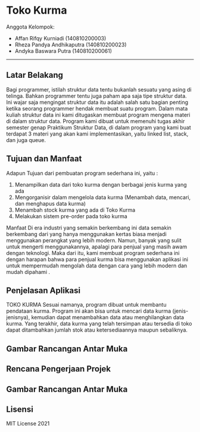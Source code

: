 # Toko Kurma

Anggota Kelompok:
* Affan Rifqy Kurniadi (140810200003)
* Rheza Pandya Andhikaputra (140810200023)
* Andyka Baswara Putra (140810200061)
---
## Latar Belakang
Bagi programmer, istilah struktur data tentu bukanlah sesuatu yang asing di telinga. 
Bahkan programmer tentu juga paham apa saja tipe struktur data. Ini wajar saja mengingat struktur 
data itu adalah salah satu bagian penting ketika seorang programmer hendak membuat suatu program.
Dalam mata kuliah struktur data ini kami ditugaskan membuat program mengena materi di dalam struktur data.
Program kami dibuat untuk memenuhi tugas akhir semester genap Praktikum Struktur Data,
di dalam program yang kami buat terdapat 3 materi yang akan kami implementasikan, yaitu
linked list, stack, dan juga queue.


## Tujuan dan Manfaat
Adapun Tujuan dari pembuatan program sederhana ini, yaitu :
1. Menampilkan data dari toko kurma dengan berbagai jenis kurma yang ada
2. Mengorganisir dalam mengelola data kurma (Menambah data, mencari, dan menghapus data kurma)
3. Menambah stock kurma yang ada di Toko Kurma
4. Melakukan sistem pre-order pada toko kurma

Manfaat
Di era industri yang semakin berkembang ini data semakin berkembang dari yang hanya menggunakan kertas biasa menjadi menggunakan perangkat yang lebih modern. Namun, banyak yang sulit untuk mengerti menggunakannya, apalagi para penjual yang masih awam dengan teknologi. Maka dari itu, kami membuat program sederhana ini dengan harapan bahwa para penjual kurma bisa menggunakan aplikasi ini untuk mempermudah mengolah data dengan cara yang lebih modern dan mudah dipahami . 


## Penjelasan Aplikasi
TOKO KURMA
Sesuai namanya, program dibuat untuk membantu pendataan kurma. Program ini akan bisa untuk mencari data kurma (jenis-jenisnya), kemudian dapat menambahkan data atau menghilangkan data kurma. Yang terakhir, data kurma yang telah tersimpan atau tersedia di toko dapat ditambahkan jumlah stok atau ketersediaannya maupun sebaliknya.


## Gambar Rancangan Antar Muka
<!--
Buat rancangan antar muka selengkap mungkin sesuai fungsi aplikasinya. rancangan antar muka
diusahakan serapih dan seindah mungkin. tools yang digunakan dalam pembuatan rancangan gambar
dibebaskan sesuai kreatifitas kalian
!-->


## Rencana Pengerjaan Projek
## Gambar Rancangan Antar Muka
<!--
Dalam kondisi pandemi seperti ini, tidak memungkinkan untuk bertemu bertatap muka. Maka dari itu
jelaskan bagaimana kalian bekerja sama, berkoordinasi, pembagian kerja.Tools apa yang kalian gunakan
untuk bekerja bersama sama cth github, google docs, google meet>ibebaskan sesuai kreatifitas kalian
!-->


## Lisensi

MIT License 2021
